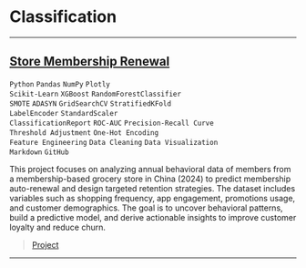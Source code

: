 # Classification

---

## [Store Membership Renewal](https://nbviewer.org/github/Vpy7/Jupyter-Analysis-Collection/blob/f81a091db4e1921072158948bd860d08361f1d00/Classification/Store%20Membership%20Renewal/Membership%20groceries%20store%20user%20profile%20Dataset.ipynb)  

`Python` `Pandas` `NumPy` `Plotly`  
`Scikit-Learn` `XGBoost` `RandomForestClassifier`  
`SMOTE` `ADASYN` `GridSearchCV` `StratifiedKFold`  
`LabelEncoder` `StandardScaler`  
`ClassificationReport` `ROC-AUC` `Precision-Recall Curve`  
`Threshold Adjustment` `One-Hot Encoding`  
`Feature Engineering` `Data Cleaning` `Data Visualization`  
`Markdown` `GitHub`

This project focuses on analyzing annual behavioral data of members from a membership-based grocery store in China (2024) to predict membership auto-renewal and design targeted retention strategies. The dataset includes variables such as shopping frequency, app engagement, promotions usage, and customer demographics. The goal is to uncover behavioral patterns, build a predictive model, and derive actionable insights to improve customer loyalty and reduce churn.

> [Project](https://github.com/Vpy7/Jupyter-Analysis-Collection/tree/main/Classification/Store%20Membership%20Renewal)

---
